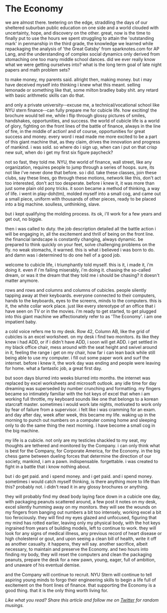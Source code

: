 
# The Economy

we are almost there. teetering on the edge, straddling the days of our sheltered suburban public education on one side and a world clouded with uncertainty, hope, and discovery on the other. great, now is the time to finally put to use the hours we spent struggling to attain the 'outstanding mark' in penmanship in the third grade, the knowledge we learned while repackaging the analysis of 'the Great Gatsby' from sparknotes.com for AP Lang, and the understanding of complex social dynamics only derived from stomaching one too many middle school dances. did we ever really know what we were getting ourselves into? what is the long term goal of late night papers and math problem sets?

to make money, my parents said. allright then, making money. but i may have deceived myself into thinking i knew what this meant. selling lemonade or something like that, some milton bradley baby shit. any retard with basic arithmetic skills can do that.

and only a private university--excuse me, a technical/vocational school like NYU stern finance--can fully prepare me for cubicle life. how exciting! the brochure would tell me, while i flip through glossy pictures of smiles, handshakes, opportunities, and success. the world of cubicle life is a world of glory, fighting on the front lines of the battle of finance, always in the line of fire, in the middle of action! and of course, opportunities for great success and money. every word i read made me more excited to be a part of this giant machine that, as they claim, drives the innovation and progress of mankind. i was sold. so where do i sign up, when can i put on that crisp new suit, when do i get my first six figure paycheck?

not so fast, they told me. NYU, the world of finance, wall street, like any organization, requires people to jump through a series of hoops. sure, its not like i've never done that before. so i did. take these classes, join these clubs, say these lines, go through these motions, network like this, don't act too interested, don't act too desperate. before i knew it, it was more than just some plain old pony tricks. it soon became a method of thinking, a way of life. i went in play-doh(tm), molded myself into a small cog, and came out a small piece, uniform with thousands of other pieces, ready to be placed into a big machine. soulless, unthinking, slave.

but i kept qualifying the molding process. its ok, i'll work for a few years and get out, no biggie.

then i was called to duty. the job description detailed all the battle action i will be engaging in, all the excitement and thrill of being on the front line. the financial landscape is constantly changing, always dynamic. be prepared to think quickly on your feet, solve challenging problems on the fly. no weak stomachs, it warned. this is what i believed i was born to do. and damn was i determined to do one hell of a good job.

welcome to cubicle life, i triumphantly told myself. this is it, i made it, i'm doing it. even if i'm failing miserably, i'm doing it. chasing the so-called dream, or was it the dream that they told me i should be chasing? it doesn't matter anymore.

rows and rows and columns and columns of cubicles. people silently tapping away at their keyboards. everyone connected to their computers, hands to the keyboards, eyes to the screens, minds to the computers. this is it, the white collar work place. just like every stereotype of an office that i have seen on TV or in the movies. i'm ready to get started, to get plugged into this giant machine we affectionately refer to as 'The Economy'. i am one impatient baby.

a cold voice refers me to my desk. Row 42, Column AB, like the grid of cubicles is an excel worksheet. on my desk i find two monitors. its like they knew i had ADD, or if i didn't have ADD, i soon will get ADD. i get settled in my black office chair, mess around with the seat height and swivel around in it, feeling the range i get on my chair, how far i can lean back while still being able to use my computer. i fill out some paper work and surf the internet. before i knew it, the work day was ending and people were leaving for home. what a fantastic job, a great first day.

but soon days blurred into weeks blurred into months. the internet was replaced by excel worksheets and microsoft outlook. any idle time for day dreaming was superseded by number crunching and formatting. my fingers became so intimately familiar with the hot keys of excel that when i am working full throttle, my keyboard sounds like one that belongs to a korean starcraft master. sometimes i would work late nights, motivated to work only by fear of failure from a supervisor. i felt like i was cramming for an exam. and day after day, week after week, this became my life. waking up in the morning to punch out numbers on a computer coming home and sleeping only to do the same thing the next morning. i have become a small cog in the big machine.

my life is a cubicle. not only are my testicles shackled to my seat, my thoughts are tethered and monitored by the Company. i can only think what is best for the Company, for Corporate America, for the Economy. in the big chess game between dueling forces that determine the direction of our society, mankind, i am a pawn. indispensable. forgettable. i was created to fight in a battle that i know nothing about.

but i do get paid. and i spend money. and i get paid. and i spend money. sometimes i would catch myself thinking, is there anything more to life than this? probably not. i didn't read it in any glossy brochures or anything.

they will probably find my dead body laying face down in a cubicle one day, with packaging peanuts scattered around, a few post it notes on my desk, excel silently humming away on my monitors. they will see the wounds on my fingers from banging out numbers a bit too intensely, working excel a bit too ferociously. they will find my eyes glazed and unfocused, figuring that my mind has rotted earlier, leaving only my physical body, with the hot keys ingrained from years of building models, left to continue to work. they will look for any signs of medical illness, any previous record of heart disease or high cholesterol or gout, and upon seeing a clean bill of health, write it off as another casualty. it happens, they will say. another sacrifice, albeit necessary, to maintain and preserve the Economy. and two hours into finding my body, they will reset the computers and clean the packaging peanuts, prepare the desk for a new pawn, young, eager, full of ambition, and unaware of his eventual demise.

and the Company will continue to recruit. NYU Stern will continue to tell aspiring young minds to forgo their engineering skills to begin a life full of excitement on the front lines of finance. that supporting the Economy is a good thing. that it is the only thing worth living for.

*Like what you read? Share this article and follow me on [Twitter](http://www.twitter.com/andyjiang) for random musings.*